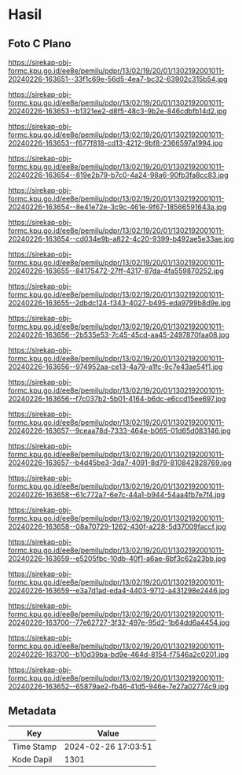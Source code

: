 # Hasil

## Foto C Plano

https://sirekap-obj-formc.kpu.go.id/ee8e/pemilu/pdpr/13/02/19/20/01/1302192001011-20240226-163651--33f1c69e-56d5-4ea7-bc32-63902c315b54.jpg

https://sirekap-obj-formc.kpu.go.id/ee8e/pemilu/pdpr/13/02/19/20/01/1302192001011-20240226-163653--b1321ee2-d8f5-48c3-9b2e-846cdbfb14d2.jpg

https://sirekap-obj-formc.kpu.go.id/ee8e/pemilu/pdpr/13/02/19/20/01/1302192001011-20240226-163653--f677f818-cd13-4212-9bf8-2366597a1994.jpg

https://sirekap-obj-formc.kpu.go.id/ee8e/pemilu/pdpr/13/02/19/20/01/1302192001011-20240226-163654--819e2b79-b7c0-4a24-98a6-90fb3fa8cc83.jpg

https://sirekap-obj-formc.kpu.go.id/ee8e/pemilu/pdpr/13/02/19/20/01/1302192001011-20240226-163654--8e41e72e-3c9c-461e-9f67-18566591643a.jpg

https://sirekap-obj-formc.kpu.go.id/ee8e/pemilu/pdpr/13/02/19/20/01/1302192001011-20240226-163654--cd034e9b-a822-4c20-9399-b492ae5e33ae.jpg

https://sirekap-obj-formc.kpu.go.id/ee8e/pemilu/pdpr/13/02/19/20/01/1302192001011-20240226-163655--84175472-27ff-4317-87da-4fa559870252.jpg

https://sirekap-obj-formc.kpu.go.id/ee8e/pemilu/pdpr/13/02/19/20/01/1302192001011-20240226-163655--2dbdc124-f343-4027-b495-eda9799b8d9e.jpg

https://sirekap-obj-formc.kpu.go.id/ee8e/pemilu/pdpr/13/02/19/20/01/1302192001011-20240226-163656--2b535e53-7c45-45cd-aa45-2497870faa08.jpg

https://sirekap-obj-formc.kpu.go.id/ee8e/pemilu/pdpr/13/02/19/20/01/1302192001011-20240226-163656--974952aa-ce13-4a79-a1fc-9c7e43ae54f1.jpg

https://sirekap-obj-formc.kpu.go.id/ee8e/pemilu/pdpr/13/02/19/20/01/1302192001011-20240226-163656--f7c037b2-5b01-4164-b6dc-e6ccd15ee697.jpg

https://sirekap-obj-formc.kpu.go.id/ee8e/pemilu/pdpr/13/02/19/20/01/1302192001011-20240226-163657--9ceaa78d-7333-464e-b065-01d65d083146.jpg

https://sirekap-obj-formc.kpu.go.id/ee8e/pemilu/pdpr/13/02/19/20/01/1302192001011-20240226-163657--b4d45be3-3da7-4091-8d79-810842828769.jpg

https://sirekap-obj-formc.kpu.go.id/ee8e/pemilu/pdpr/13/02/19/20/01/1302192001011-20240226-163658--61c772a7-6e7c-44a1-b944-54aa4fb7e7f4.jpg

https://sirekap-obj-formc.kpu.go.id/ee8e/pemilu/pdpr/13/02/19/20/01/1302192001011-20240226-163658--08a70729-1262-430f-a228-5d37009faccf.jpg

https://sirekap-obj-formc.kpu.go.id/ee8e/pemilu/pdpr/13/02/19/20/01/1302192001011-20240226-163659--e5205fbc-10db-40f1-a6ae-6bf3c62a23bb.jpg

https://sirekap-obj-formc.kpu.go.id/ee8e/pemilu/pdpr/13/02/19/20/01/1302192001011-20240226-163659--e3a7d1ad-eda4-4403-9712-a431298e2446.jpg

https://sirekap-obj-formc.kpu.go.id/ee8e/pemilu/pdpr/13/02/19/20/01/1302192001011-20240226-163700--77e62727-3f32-497e-95d2-1b64dd6a4454.jpg

https://sirekap-obj-formc.kpu.go.id/ee8e/pemilu/pdpr/13/02/19/20/01/1302192001011-20240226-163700--b10d39ba-bd9e-464d-8154-f7546a2c0201.jpg

https://sirekap-obj-formc.kpu.go.id/ee8e/pemilu/pdpr/13/02/19/20/01/1302192001011-20240226-163652--65879ae2-fb46-41d5-946e-7e27a02774c9.jpg


## Metadata

| Key        | Value               |
| ---------- | ------------------- |
| Time Stamp | 2024-02-26 17:03:51 |
| Kode Dapil | 1301                |



